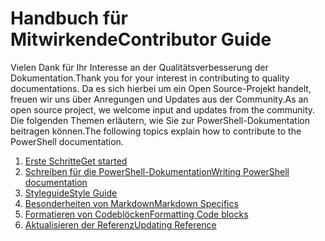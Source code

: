 # <a name="contributor-guide"></a><span data-ttu-id="f7c8d-101">Handbuch für Mitwirkende</span><span class="sxs-lookup"><span data-stu-id="f7c8d-101">Contributor Guide</span></span>

<span data-ttu-id="f7c8d-102">Vielen Dank für Ihr Interesse an der Qualitätsverbesserung der Dokumentation.</span><span class="sxs-lookup"><span data-stu-id="f7c8d-102">Thank you for your interest in contributing to quality documentations.</span></span>
<span data-ttu-id="f7c8d-103">Da es sich hierbei um ein Open Source-Projekt handelt, freuen wir uns über Anregungen und Updates aus der Community.</span><span class="sxs-lookup"><span data-stu-id="f7c8d-103">As an open source project, we welcome input and updates from the community.</span></span>
<span data-ttu-id="f7c8d-104">Die folgenden Themen erläutern, wie Sie zur PowerShell-Dokumentation beitragen können.</span><span class="sxs-lookup"><span data-stu-id="f7c8d-104">The following topics explain how to contribute to the PowerShell documentation.</span></span>

1. [<span data-ttu-id="f7c8d-105">Erste Schritte</span><span class="sxs-lookup"><span data-stu-id="f7c8d-105">Get started</span></span>](./contributing/1-GET-STARTED.md)
2. [<span data-ttu-id="f7c8d-106">Schreiben für die PowerShell-Dokumentation</span><span class="sxs-lookup"><span data-stu-id="f7c8d-106">Writing PowerShell documentation</span></span>](./contributing/2-WRITING.md)
3. [<span data-ttu-id="f7c8d-107">Styleguide</span><span class="sxs-lookup"><span data-stu-id="f7c8d-107">Style Guide</span></span>](./contributing/3-STYLE-GUIDE.md)
4. [<span data-ttu-id="f7c8d-108">Besonderheiten von Markdown</span><span class="sxs-lookup"><span data-stu-id="f7c8d-108">Markdown Specifics</span></span>](./contributing/4-MARKDOWN-SPECIFICS.md)
5. [<span data-ttu-id="f7c8d-109">Formatieren von Codeblöcken</span><span class="sxs-lookup"><span data-stu-id="f7c8d-109">Formatting Code blocks</span></span>](./contributing/5-FORMATTING-CODE.md)
6. [<span data-ttu-id="f7c8d-110">Aktualisieren der Referenz</span><span class="sxs-lookup"><span data-stu-id="f7c8d-110">Updating Reference</span></span>](./contributing/6-UPDATING-REFERENCE.md)
